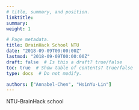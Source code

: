 ```yaml
---
# title, summary, and position.
linktitle:
summary:
weight: 1

# Page metadata.
title: BrainHack School NTU
date: "2018-09-09T00:00:00Z"
lastmod: "2018-09-09T00:00:00Z"
draft: false  # Is this a draft? true/false
toc: true  # Show table of contents? true/false
type: docs  # Do not modify.

authors: ["Annabel-Chen", "HsinYu-Lin"]
---
```

NTU-BrainHack school
